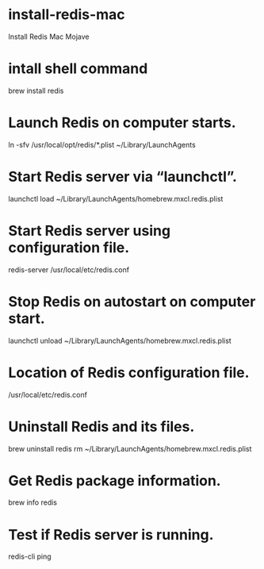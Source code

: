# install-redis-mac
Install Redis Mac Mojave 

# intall shell command
brew install redis

# Launch Redis on computer starts.
ln -sfv /usr/local/opt/redis/*.plist ~/Library/LaunchAgents

# Start Redis server via “launchctl”.
launchctl load ~/Library/LaunchAgents/homebrew.mxcl.redis.plist

# Start Redis server using configuration file.
redis-server /usr/local/etc/redis.conf

# Stop Redis on autostart on computer start.
launchctl unload ~/Library/LaunchAgents/homebrew.mxcl.redis.plist

# Location of Redis configuration file.
/usr/local/etc/redis.conf

# Uninstall Redis and its files.
brew uninstall redis
rm ~/Library/LaunchAgents/homebrew.mxcl.redis.plist

# Get Redis package information.
brew info redis

# Test if Redis server is running.
redis-cli ping
